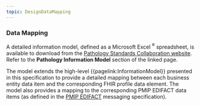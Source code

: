 ```yaml
---
topic: DesignDataMapping
---
```

### Data Mapping
A detailed information model, defined as a Microsoft Excel <sup>&reg;</sup> spreadsheet, is available to download from the [Pathology Standards Collaboration website]( https://nhsengland.kahootz.com/PathologyandDiagnostics/view?objectID=13046960). Refer to the **Pathology Information Model** section of the linked page.

The model extends the high-level {{pagelink:InformationModel}} presented in this specification to provide a detailed mapping between each business entity data item and the corresponding FHIR profile data element. The model also provides a mapping to the corresponding PMIP EDIFACT data items (as defined in the [PMIP EDIFACT](https://webarchive.nationalarchives.gov.uk/20150107145848/http://www.isb.nhs.uk/documents/isb-1557/amd-39-2003) messaging specification).

